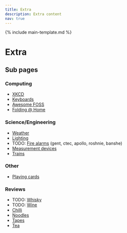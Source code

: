 ```yaml
---
title: Extra
description: Extra content
nav: true
---
```


{% include main-template.md %}

# Extra

## Sub pages

### Computing

* [XKCD](/extra/xkcd.html)
* [Keyboards](/extra/keyboards.html)
* [Awesome FOSS](/extra/awesome-foss.html)
* [Folding @ Home](/extra/folding-at-home.html)

### Science/Engineering

* [Weather](/extra/weather.html)
* [Lighting](/extra/lighting.html)
* TODO: [Fire alarms]() (gent, ctec, apollo, roshnie, banshe)
* [Measurement devices](/extra/measurement-devices.md)
* [Trains](/extra/trains.html)

### Other

* [Playing cards](/extra/playing-cards.html)

### Reviews

* TODO: [Whisky](/extra/whisky.html)
* TODO: [Wine](/extra/wine.html)
* [Chilli](/extra/chilli.html)
* [Noodles](/extra/noodles.html)
* [Tapes](/extra/tapes.html)
* [Tea](/extra/tea.html)